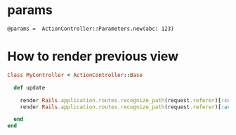 # params 

```
@params =  ActionController::Parameters.new(abc: 123)
```


# How to render previous view

```ruby
Class MyController < ActionController::Base

  def update

    render Rails.application.routes.recognize_path(request.referer)[:controller] # => "my_controlller"
    render Rails.application.routes.recognize_path(request.referer)[:action] # => "edit"

  end
end
```

